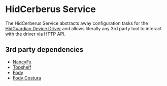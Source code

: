 # HidCerberus Service
The HidCerberus Service abstracts away configuration tasks for the [HidGuardian Device Driver](../HidGuardian) and allows literally any 3rd party tool to interact with the driver via HTTP API.

## 3rd party dependencies
 * [NancyFx](http://nancyfx.org/)
 * [Topshelf](http://topshelf-project.com/)
 * [Fody](https://github.com/Fody/Fody)
 * [Fody Costura](https://github.com/Fody/Costura)

